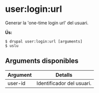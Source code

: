 # user:login:url
Generar la 'one-time login url' del usuari.

**Ús:**
```
$ drupal user:login:url [arguments]
$ uslu  
```

## Arguments disponibles
Argument | Detalls
---------|-------------
user-id | Identificador del usuari.
